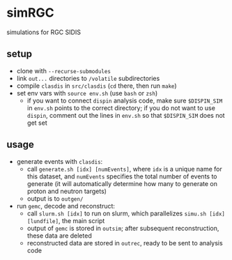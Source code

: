 # simRGC
simulations for RGC SIDIS

## setup
* clone with `--recurse-submodules`
* link `out...` directories to `/volatile` subdirectories
* compile `clasdis` in `src/clasdis` (`cd` there, then run `make`)
* set env vars with `source env.sh` (use `bash` or `zsh`)
  * if you want to connect `dispin` analysis code, make sure `$DISPIN_SIM` in `env.sh`
    points to the correct directory; if you do not want to use `dispin`, comment out
    the lines in `env.sh` so that `$DISPIN_SIM` does not get set

## usage
- generate events with `clasdis`:
  - call `generate.sh [idx] [numEvents]`, where `idx` is a unique name for this dataset, and
    `numEvents` specifies the total number of events to generate (it will automatically
    determine how many to generate on proton and neutron targets)
  - output is to `outgen/`
- run `gemc`, decode and reconstruct:
  - call `slurm.sh [idx]` to run on slurm, which parallelizes 
    `simu.sh [idx] [lundfile]`, the main script
  - output of `gemc` is stored in `outsim`; after subsequent reconstruction, these data
    are deleted
  - reconstructed data are stored in `outrec`, ready to be sent to analysis code
